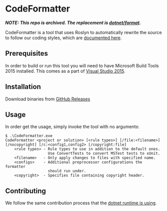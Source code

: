 # CodeFormatter

***NOTE: This repo is archived. The replacement is [dotnet/format](https://github.com/dotnet/format).***

CodeFormatter is a tool that uses Roslyn to automatically rewrite the source to
follow our coding styles, which are [documented here][dotnet-coding-style].

[dotnet-coding-style]: https://github.com/dotnet/runtime/blob/master/docs/coding-guidelines/coding-style.md

## Prerequisites

In order to build or run this tool you will need to have Microsoft Build Tools
2015 installed.  This comes as a part of [Visual Studio 2015](https://www.visualstudio.com/downloads/download-visual-studio-vs).

## Installation

Download binaries from [GitHub Releases](https://github.com/dotnet/codeformatter/releases)

## Usage

In order get the usage, simply invoke the tool with no arguments:

```
$ .\CodeFormatter.exe
CodeFormatter <project or solution> [<rule types>] [/file:<filename>] [/nocopyright] [/c:<config1,config2> [/copyright:file]
    <rule types> - Rule types to use in addition to the default ones.
                   Use ConvertTests to convert MSTest tests to xUnit.
    <filename>   - Only apply changes to files with specified name.
    <configs>    - Additional preprocessor configurations the formatter
                   should run under.
    <copyright>  - Specifies file containing copyright header.
```

## Contributing

We follow the same contribution process that the
[dotnet runtime is using][dotnet-contributing].

[dotnet-contributing]: https://github.com/dotnet/runtime/blob/master/CONTRIBUTING.md
